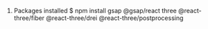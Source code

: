 1. Packages installed
   $ npm install gsap @gsap/react three @react-three/fiber @react-three/drei @react-three/postprocessing
